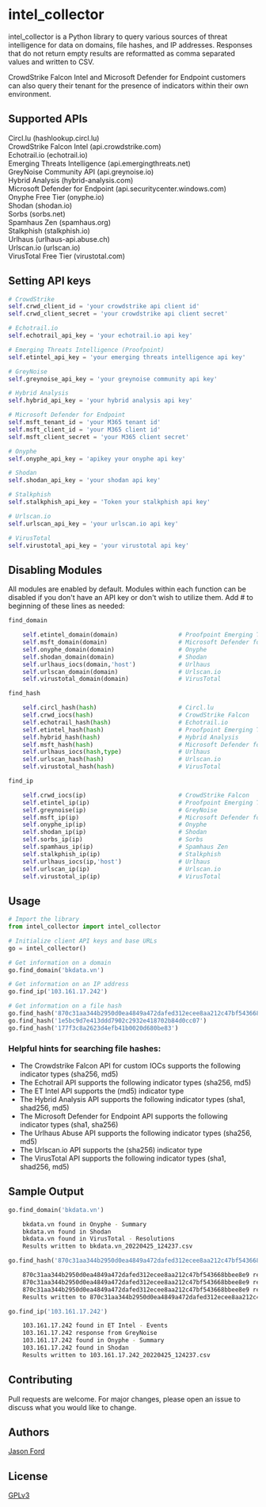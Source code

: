 # intel_collector

intel_collector is a Python library to query various sources of threat intelligence
for data on domains, file  hashes, and IP addresses. Responses that do not return
empty results are reformatted as comma separated values and written to CSV.

CrowdStrike Falcon Intel and Microsoft Defender for Endpoint customers can also query
their tenant for the presence of indicators within their own environment.

## Supported APIs

Circl.lu (hashlookup.circl.lu)
<br>CrowdStrike Falcon Intel (api.crowdstrike.com)
<br>Echotrail.io (echotrail.io)
<br>Emerging Threats Intelligence (api.emergingthreats.net)
<br>GreyNoise Community API (api.greynoise.io)
<br>Hybrid Analysis (hybrid-analysis.com)
<br>Microsoft Defender for Endpoint (api.securitycenter.windows.com)
<br>Onyphe Free Tier (onyphe.io)
<br>Shodan (shodan.io)
<br>Sorbs (sorbs.net)
<br>Spamhaus Zen (spamhaus.org)
<br>Stalkphish (stalkphish.io)
<br>Urlhaus (urlhaus-api.abuse.ch)
<br>Urlscan.io (urlscan.io)
<br>VirusTotal Free Tier (virustotal.com)

## Setting API keys

```python
# CrowdStrike
self.crwd_client_id = 'your crowdstrike api client id'
self.crwd_client_secret = 'your crowdstrike api client secret'

# Echotrail.io
self.echotrail_api_key = 'your echotrail.io api key'

# Emerging Threats Intelligence (Proofpoint)
self.etintel_api_key = 'your emerging threats intelligence api key'

# GreyNoise
self.greynoise_api_key = 'your greynoise community api key'

# Hybrid Analysis
self.hybrid_api_key = 'your hybrid analysis api key'

# Microsoft Defender for Endpoint
self.msft_tenant_id = 'your M365 tenant id'
self.msft_client_id = 'your M365 client id'
self.msft_client_secret = 'your M365 client secret'

# Onyphe
self.onyphe_api_key = 'apikey your onyphe api key'

# Shodan
self.shodan_api_key = 'your shodan api key'

# Stalkphish
self.stalkphish_api_key = 'Token your stalkphish api key'

# Urlscan.io
self.urlscan_api_key = 'your urlscan.io api key'

# VirusTotal
self.virustotal_api_key = 'your virustotal api key'
```

## Disabling Modules

All modules are enabled by default. Modules within each function can be disabled if you don't have an API key or don't wish to utilize them. Add # to beginning of these lines as needed:    

```python
find_domain

    self.etintel_domain(domain)                 # Proofpoint Emerging Threats
    self.msft_domain(domain)                    # Microsoft Defender for Endpoint
    self.onyphe_domain(domain)                  # Onyphe
    self.shodan_domain(domain)                  # Shodan
    self.urlhaus_iocs(domain,'host')            # Urlhaus
    self.urlscan_domain(domain)                 # Urlscan.io
    self.virustotal_domain(domain)              # VirusTotal

find_hash

    self.circl_hash(hash)                       # Circl.lu
    self.crwd_iocs(hash)                        # CrowdStrike Falcon
    self.echotrail_hash(hash)                   # Echotrail.io
    self.etintel_hash(hash)                     # Proofpoint Emerging Threats
    self.hybrid_hash(hash)                      # Hybrid Analysis
    self.msft_hash(hash)                        # Microsoft Defender for Endpoint
    self.urlhaus_iocs(hash,type)                # Urlhaus
    self.urlscan_hash(hash)                     # Urlscan.io
    self.virustotal_hash(hash)                  # VirusTotal

find_ip

    self.crwd_iocs(ip)                          # CrowdStrike Falcon
    self.etintel_ip(ip)                         # Proofpoint Emerging Threats
    self.greynoise(ip)                          # GreyNoise
    self.msft_ip(ip)                            # Microsoft Defender for Endpoint
    self.onyphe_ip(ip)                          # Onyphe
    self.shodan_ip(ip)                          # Shodan
    self.sorbs_ip(ip)                           # Sorbs
    self.spamhaus_ip(ip)                        # Spamhaus Zen
    self.stalkphish_ip(ip)                      # Stalkphish
    self.urlhaus_iocs(ip,'host')                # Urlhaus
    self.urlscan_ip(ip)                         # Urlscan.io
    self.virustotal_ip(ip)                      # VirusTotal
```

## Usage
    
```python
# Import the library
from intel_collector import intel_collector

# Initialize client API keys and base URLs  
go = intel_collector()

# Get information on a domain
go.find_domain('bkdata.vn')

# Get information on an IP address
go.find_ip('103.161.17.242')

# Get information on a file hash
go.find_hash('870c31aa344b2950d0ea4849a472dafed312ecee8aa212c47bf543668bbee8e9')
go.find_hash('1e5bc9d7e413ddd7902c2932e418702b84d0cc07')
go.find_hash('177f3c8a2623d4efb41b0020d680be83')
```
### Helpful hints for searching file hashes:

- The Crowdstrike Falcon API for custom IOCs supports the following indicator types (sha256, md5)
- The Echotrail API supports the following indicator types (sha256, md5)
- The ET Intel API supports the (md5) indicator type
- The Hybrid Analysis API supports the following indicator types (sha1, shad256, md5)
- The Microsoft Defender for Endpoint API supports the following indicator types (sha1, sha256)
- The Urlhaus Abuse API supports the following indicator types (sha256, md5)
- The Urlscan.io API supports the (sha256) indicator type
- The VirusTotal API supports the following indicator types (sha1, shad256, md5)

## Sample Output
 ```python   
go.find_domain('bkdata.vn')
```
```bash
    bkdata.vn found in Onyphe - Summary
    bkdata.vn found in Shodan
    bkdata.vn found in VirusTotal - Resolutions
    Results written to bkdata.vn_20220425_124237.csv
```
```python
go.find_hash('870c31aa344b2950d0ea4849a472dafed312ecee8aa212c47bf543668bbee8e9')
```
```bash
    870c31aa344b2950d0ea4849a472dafed312ecee8aa212c47bf543668bbee8e9 response from Microsoft Defender - Global File Info
    870c31aa344b2950d0ea4849a472dafed312ecee8aa212c47bf543668bbee8e9 response from VirusTotal - File Report
    870c31aa344b2950d0ea4849a472dafed312ecee8aa212c47bf543668bbee8e9 response from VirusTotal - File Behavior Reports
    Results written to 870c31aa344b2950d0ea4849a472dafed312ecee8aa212c47bf543668bbee8e9_20220426_123337.csv
```
```python
go.find_ip('103.161.17.242')
```
```bash
    103.161.17.242 found in ET Intel - Events
    103.161.17.242 response from GreyNoise
    103.161.17.242 found in Onyphe - Summary
    103.161.17.242 found in Shodan
    Results written to 103.161.17.242_20220425_124237.csv
```
## Contributing
Pull requests are welcome. For major changes, please open an issue to discuss what you would like to change.

## Authors
[Jason Ford](https://twitter.com/JasonFord)

## License
[GPLv3](https://choosealicense.com/licenses/gpl-3.0/)
